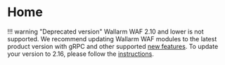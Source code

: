 # Home

!!! warning "Deprecated version"
    Wallarm WAF 2.10 and lower is not supported. We recommend updating Wallarm WAF modules to the latest product version with gRPC and other supported [new features](../updating-migrating/what-is-new/). To update your version to 2.16, please follow the [instructions](../updating-migrating/nginx-modules/).